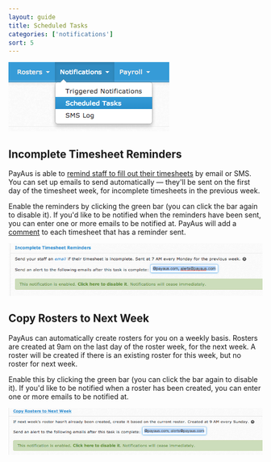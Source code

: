```yaml
---
layout: guide
title: Scheduled Tasks
categories: ['notifications']
sort: 5
---
```


![Scheduled task](/img/notifications/scheduled_task.png)

## Incomplete Timesheet Reminders

PayAus is able to [remind staff to fill out their timesheets](../../timesheets/reminding/) by email or SMS. You can set up emails to send automatically &mdash; they'll be sent on the first day of the timesheet week, for incomplete timesheets in the previous week.

Enable the reminders by clicking the green bar (you can click the bar again to disable it). If you'd like to be notified when the reminders have been sent, you can enter one or more emails to be notified at. PayAus will add a [comment](../../notifications/comment) to each timesheet that has a reminder sent.

![Timesheet reminders configuration](/img/notifications/timesheet_reminders_config.png)

## Copy Rosters to Next Week

PayAus can automatically create rosters for you on a weekly basis. Rosters are created at 9am on the last day of the roster week, for the next week. A roster will be created if there is an existing roster for this week, but no roster for next week.

Enable this by clicking the green bar (you can click the bar again to disable it). If you'd like to be notified when a roster has been created, you can enter one or more emails to be notified at.

![Copy rosters configuration](/img/notifications/copy_rosters_config.png)